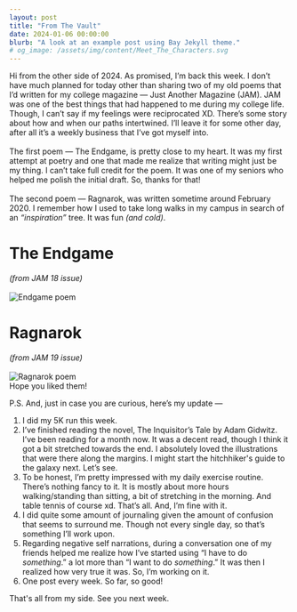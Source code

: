 ```yaml
---
layout: post
title: "From The Vault"
date: 2024-01-06 00:00:00
blurb: "A look at an example post using Bay Jekyll theme."
# og_image: /assets/img/content/Meet_The_Characters.svg
---
```


Hi from the other side of 2024. As promised, I’m back this week. I don’t have much planned for today other than sharing two of my old poems that I’d written for my college magazine — Just Another Magazine (JAM). JAM was one of the best things that had happened to me during my college life. Though, I can’t say if my feelings were reciprocated XD. There’s some story about how and when our paths intertwined. I’ll leave it for some other day, after all it’s a weekly business that I’ve got myself into.
<br><br>
The first poem — The Endgame, is pretty close to my heart. It was my first attempt at poetry and one that made me realize that writing might just be my thing. I can’t take full credit for the poem. It was one of my seniors who helped me polish the initial draft. So, thanks for that!
<br><br>
The second poem — Ragnarok, was written sometime around February 2020. I remember how I used to take long walks in my campus in search of an <i>“inspiration”</i> tree. It was fun <i>(and cold)</i>.
<br>

<h1>The Endgame</h1> <i> (from JAM 18 issue) </i>
<br><br>
<img src="{{ "/assets/img/content/Endgame.png" | absolute_url }}" alt="Endgame poem" class="post-pic"/>

<h1> Ragnarok </h1> <i> (from JAM 19 issue) </i>
<br><br>
<img src="{{ "/assets/img/content/Ragnarok.png" | absolute_url }}" alt="Ragnarok poem" class="post-pic"/>

<br>
Hope you liked them!

P.S. And, just in case you are curious, here’s my update — <br>

1. I did my 5K run this week.<br>
2. I’ve finished reading the novel, The Inquisitor’s Tale by Adam Gidwitz. I’ve been reading for a month now. It was a decent read, though I think it got a bit stretched towards the end. I absolutely loved the illustrations that were there along the margins. I might start the hitchhiker's guide to the galaxy next. Let’s see.<br>
3. To be honest, I’m pretty impressed with my daily exercise routine. There’s nothing fancy to it. It is mostly about more hours walking/standing than sitting, a bit of stretching in the morning. And table tennis of course xd. That’s all. And, I’m fine with it. <br>
4. I did quite some amount of journaling given the amount of confusion that seems to surround me. Though not every single day, so that’s something I’ll work upon. <br>
5. Regarding negative self narrations, during a conversation one of my friends helped me realize how I’ve started using “I have to do <i>something</i>.” a lot more than “I want to do <i>something</i>.” It was then I realized how very true it was. So, I’m working on it. <br>
6. One post every week. So far, so good! <br>

That's all from my side. See you next week.
